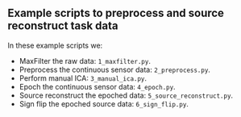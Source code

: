 Example scripts to preprocess and source reconstruct task data
--------------------------------------------------------------

In these example scripts we:

- MaxFilter the raw data: `1_maxfilter.py`.
- Preprocess the continuous sensor data: `2_preprocess.py`.
- Perform manual ICA: `3_manual_ica.py`.
- Epoch the continuous sensor data: `4_epoch.py`.
- Source reconstruct the epoched data: `5_source_reconstruct.py`.
- Sign flip the epoched source data: `6_sign_flip.py`.
